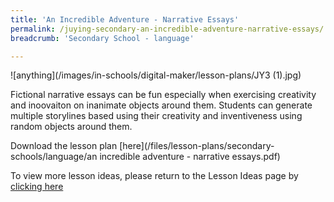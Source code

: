 ```yaml
---
title: 'An Incredible Adventure - Narrative Essays'
permalink: /juying-secondary-an-incredible-adventure-narrative-essays/
breadcrumb: 'Secondary School - language'

---
```



![anything](/images/in-schools/digital-maker/lesson-plans/JY3 (1).jpg)

Fictional narrative essays can be fun especially when exercising creativity and inoovaiton on inanimate objects around them. Students can generate multiple storylines based using their creativity and inventiveness using random objects around them. 

Download the lesson plan [here](/files/lesson-plans/secondary-schools/language/an incredible adventure - narrative essays.pdf)

To view more lesson ideas, please return to the Lesson Ideas page by [clicking here](/in-schools/digital-maker/lesson-ideas-secondary/)
